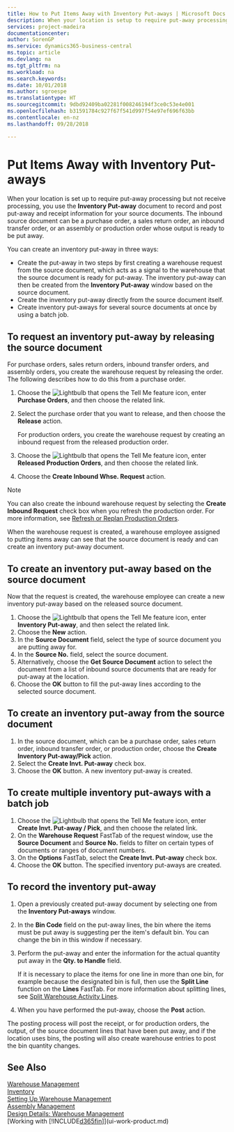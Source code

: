 ```yaml
---
title: How to Put Items Away with Inventory Put-aways | Microsoft Docs
description: When your location is setup to require put-away processing but not receive processing, you use the **Inventory Put-away** document to record and post put-away and receipt information for your source documents. The inbound source document can be a purchase order, a sales return order, an inbound transfer order, or a production order whose output is ready for put-away.
services: project-madeira
documentationcenter: 
author: SorenGP
ms.service: dynamics365-business-central
ms.topic: article
ms.devlang: na
ms.tgt_pltfrm: na
ms.workload: na
ms.search.keywords: 
ms.date: 10/01/2018
ms.author: sgroespe
ms.translationtype: HT
ms.sourcegitcommit: 9dbd92409ba02281f008246194f3ce0c53e4e001
ms.openlocfilehash: b31591784c927f67f541d997f54e97ef696f63bb
ms.contentlocale: en-nz
ms.lasthandoff: 09/28/2018

---
```

# <a name="put-items-away-with-inventory-put-aways"></a>Put Items Away with Inventory Put-aways
When your location is set up to require put-away processing but not receive processing, you use the **Inventory Put-away** document to record and post put-away and receipt information for your source documents. The inbound source document can be a purchase order, a sales return order, an inbound transfer order, or an assembly or production order whose output is ready to be put away.  

You can create an inventory put-away in three ways:  

- Create the put-away in two steps by first creating a warehouse request from the source document, which acts as a signal to the warehouse that the source document is ready for put-away. The inventory put-away can then be created from the **Inventory Put-away** window based on the source document.  
- Create the inventory put-away directly from the source document itself.  
- Create inventory put-aways for several source documents at once by using a batch job.  

## <a name="to-request-an-inventory-put-away-by-releasing-the-source-document"></a>To request an inventory put-away by releasing the source document
For purchase orders, sales return orders, inbound transfer orders, and assembly orders, you create the warehouse request by releasing the order. The following describes how to do this from a purchase order.  

1.  Choose the ![Lightbulb that opens the Tell Me feature](media/ui-search/search_small.png "Tell me what you want to do") icon, enter **Purchase Orders**, and then choose the related link.
2. Select the purchase order that you want to release, and then choose the **Release** action.  

    For production orders, you create the warehouse request by creating an inbound request from the released production order.  
3.  Choose the ![Lightbulb that opens the Tell Me feature](media/ui-search/search_small.png "Tell me what you want to do") icon, enter **Released Production Orders**, and then choose the related link.  
4. Choose the **Create Inbound Whse. Request** action.  

> [!NOTE]  
>  You can also create the inbound warehouse request by selecting the **Create Inbound Request** check box when you refresh the production order. For more information, see [Refresh or Replan Production Orders](production-how-to-replan-refresh-production-orders.md).  

When the warehouse request is created, a warehouse employee assigned to putting items away can see that the source document is ready and can create an inventory put-away document.  

## <a name="to-create-an-inventory-put-away-based-on-the-source-document"></a>To create an inventory put-away based on the source document
Now that the request is created, the warehouse employee can create a new inventory put-away based on the released source document.   
1.  Choose the ![Lightbulb that opens the Tell Me feature](media/ui-search/search_small.png "Tell me what you want to do") icon, enter **Inventory Put-away**, and then select the related link.  
2. Choose the **New** action.  
3. In the **Source Document** field, select the type of source document you are putting away for.  
4. In the **Source No.** field, select the source document.  
5. Alternatively, choose the **Get Source Document** action to select the document from a list of inbound source documents that are ready for put-away at the location.  
6. Choose the **OK** button to fill the put-away lines according to the selected source document.  

## <a name="to-create-an-inventory-put-away-from-the-source-document"></a>To create an inventory put-away from the source document  
1.  In the source document, which can be a purchase order, sales return order, inbound transfer order, or production order, choose the **Create Inventory Put-away/Pick** action.  
2. Select the **Create Invt. Put-away** check box.
3. Choose the **OK** button. A new inventory put-away is created.

## <a name="to-create-multiple-inventory-put-aways-with-a-batch-job"></a>To create multiple inventory put-aways with a batch job  
1.  Choose the ![Lightbulb that opens the Tell Me feature](media/ui-search/search_small.png "Tell me what you want to do") icon, enter **Create Invt. Put-away / Pick**, and then choose the related link.  
2.  On the **Warehouse Request** FastTab of the request window, use the **Source Document** and **Source No.** fields to filter on certain types of documents or ranges of document numbers.  
3.  On the **Options** FastTab, select the **Create Invt. Put-away** check box.
4.  Choose the **OK** button. The specified inventory put-aways are created.

## <a name="to-record-the-inventory-put-away"></a>To record the inventory put-away  
1. Open a previously created put-away document by selecting one from the **Inventory Put-aways** window.  
2. In the **Bin Code** field on the put-away lines, the bin where the items must be put away is suggesting per the item's default bin. You can change the bin in this window if necessary.  
3. Perform the put-away and enter the information for the actual quantity put away in the **Qty. to Handle** field.

    If it is necessary to place the items for one line in more than one bin, for example because the designated bin is full, then use the **Split Line** function on the **Lines** FastTab. For more information about splitting lines, see [Split Warehouse Activity Lines](warehouse-how-to-split-warehouse-activity-lines.md).  
4. When you have performed the put-away, choose the **Post** action.  

The posting process will post the receipt, or for production orders, the output, of the source document lines that have been put away, and if the location uses bins, the posting will also create warehouse entries to post the bin quantity changes.

## <a name="see-also"></a>See Also  
[Warehouse Management](warehouse-manage-warehouse.md)  
[Inventory](inventory-manage-inventory.md)  
[Setting Up Warehouse Management](warehouse-setup-warehouse.md)     
[Assembly Management](assembly-assemble-items.md)    
[Design Details: Warehouse Management](design-details-warehouse-management.md)  
[Working with [!INCLUDE[d365fin](includes/d365fin_md.md)]](ui-work-product.md)  

